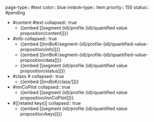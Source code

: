 page-type:: #text
color:: blue
innbok-type:: item
priority:: 150
status:: #pending

- #content #text
  collapsed:: true
	- {{embed [[segment (id)/profile (id)/quantified value proposition/content]]}}
- #info
  collapsed:: true
	- {{embed [[innBoK/segment-(id)/profile-(id)/quantified-value-proposition/info]]}}
	- {{embed [[innBoK/segment-(id)/profile-(id)/quantified-value-proposition/data]]}}
	- {{embed [[segment (id)/profile (id)/quantified value proposition/status]]}}
- #class #
  collapsed:: true
	- {{embed [[innBoK/class/]]}}
- #innCoPilot
  collapsed:: true
	- {{embed [[segment (id)/profile (id)/quantified value proposition/innCoPilot]]}}
- #[[related keys]]
  collapsed:: true
	- {{embed [[segment (id)/profile (id)/quantified value proposition/keys]]}}


